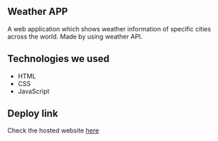 ## Weather APP
A web application which shows weather information of specific cities across the world. Made by using weather API.

## Technologies we used
<ul>
  <li>HTML</li>
  <li>CSS</li>
  <li>JavaScript</li>
</ul>

## Deploy link

Check the hosted website [here](https://weather-liard.vercel.app/)

